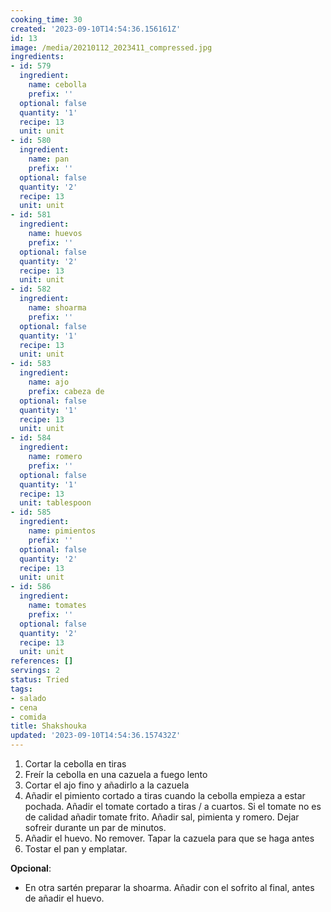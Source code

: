 ```yaml
---
cooking_time: 30
created: '2023-09-10T14:54:36.156161Z'
id: 13
image: /media/20210112_2023411_compressed.jpg
ingredients:
- id: 579
  ingredient:
    name: cebolla
    prefix: ''
  optional: false
  quantity: '1'
  recipe: 13
  unit: unit
- id: 580
  ingredient:
    name: pan
    prefix: ''
  optional: false
  quantity: '2'
  recipe: 13
  unit: unit
- id: 581
  ingredient:
    name: huevos
    prefix: ''
  optional: false
  quantity: '2'
  recipe: 13
  unit: unit
- id: 582
  ingredient:
    name: shoarma
    prefix: ''
  optional: false
  quantity: '1'
  recipe: 13
  unit: unit
- id: 583
  ingredient:
    name: ajo
    prefix: cabeza de
  optional: false
  quantity: '1'
  recipe: 13
  unit: unit
- id: 584
  ingredient:
    name: romero
    prefix: ''
  optional: false
  quantity: '1'
  recipe: 13
  unit: tablespoon
- id: 585
  ingredient:
    name: pimientos
    prefix: ''
  optional: false
  quantity: '2'
  recipe: 13
  unit: unit
- id: 586
  ingredient:
    name: tomates
    prefix: ''
  optional: false
  quantity: '2'
  recipe: 13
  unit: unit
references: []
servings: 2
status: Tried
tags:
- salado
- cena
- comida
title: Shakshouka
updated: '2023-09-10T14:54:36.157432Z'
---
```


1. Cortar la cebolla en tiras
2. Freír la cebolla en una cazuela a fuego lento
3. Cortar el ajo fino y añadirlo a la cazuela
4. Añadir el pimiento cortado a tiras cuando la cebolla empieza a estar pochada. Añadir el tomate cortado a tiras / a cuartos. Si el tomate no es de calidad añadir tomate frito. Añadir sal, pimienta y romero.  Dejar sofreir durante un par de minutos. 
5. Añadir el huevo. No remover. Tapar la cazuela para que se haga antes
6. Tostar el pan y emplatar.

**Opcional**: 

*  En otra sartén preparar la shoarma. Añadir con el sofrito al final, antes de añadir el huevo.
